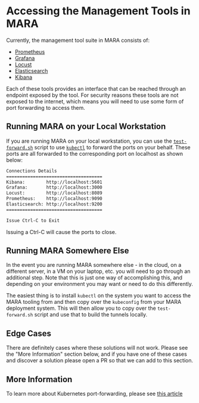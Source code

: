 # Accessing the Management Tools in MARA

Currently, the management tool suite in MARA consists of:

- [Prometheus](https://prometheus.io/)
- [Grafana](https://grafana.com)
- [Locust](https://locust.io)
- [Elasticsearch](https://elastic.co)
- [Kibana](https://www.elastic.co/kibana/)

Each of these tools provides an interface that can be reached through an
endpoint exposed by the tool. For security reasons these tools are not exposed
to the internet, which means you will need to use some form of port forwarding
to access them.

## Running MARA on your Local Workstation

If you are running MARA on your local workstation, you can use the
[`test-forward.sh`](../bin/test-forward.sh) script to use
[`kubectl`](https://kubernetes.io/docs/reference/kubectl/) to forward the ports
on your behalf. These ports are all forwarded to the corresponding port on
localhost as shown below:

```txt
Connections Details
====================================
Kibana:        http://localhost:5601
Grafana:       http://localhost:3000
Locust:        http://localhost:8089
Prometheus:    http://localhost:9090
Elasticsearch: http://localhost:9200
====================================

Issue Ctrl-C to Exit
```

Issuing a Ctrl-C will cause the ports to close.

## Running MARA Somewhere Else

In the event you are running MARA somewhere else - in the cloud, on a different
server, in a VM on your laptop, etc. you will need to go through an additional
step. Note that this is just one way of accomplishing this, and depending on
your environment you may want or need to do this differently.

The easiest thing is to install `kubectl` on the system you want to access the
MARA tooling from and then copy over the `kubeconfig` from your MARA deployment
system. This will then allow you to copy over the `test-forward.sh` script and
use that to build the tunnels locally.

## Edge Cases

There are definitely cases where these solutions will not work. Please see the
"More Information" section below, and if you have one of these cases and
discover a solution please open a PR so that we can add to this section.

## More Information

To learn more about Kubernetes port-forwarding, please see
[this article](https://kubernetes.io/docs/tasks/access-application-cluster/port-forward-access-application-cluster/)
